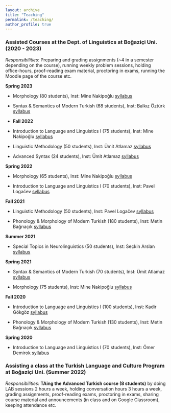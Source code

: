 ```yaml
---
layout: archive
title: "Teaching"
permalink: /teaching/
author_profile: true
--- 
```


### Assisted Courses at the Dept. of Linguistics at Boğaziçi Uni. **(2020 - 2023)**

*Responsibilities*: Preparing and grading assignments (~4 in a semester depending on the course), running weekly problem sessions, holding office-hours, proof-reading exam material, proctoring in exams, running the Moodle page of the course etc.

**Spring 2023**

* Morphology (80 students), Inst: Mine Nakipoğlu [syllabus](https://registration.boun.edu.tr/scripts/instructor/coursedescriptions/2022-2023-2/LING20201.PDF)
  
* Syntax & Semantics of Modern Turkish (68 students), Inst: Balkız Öztürk [syllabus](https://registration.boun.edu.tr/scripts/instructor/coursedescriptions/2022-2023-2/LING31401.DOCX)

* **Fall 2022**

* Introduction to Language and Linguistics I (75 students), Inst: Mine Nakipoğlu [syllabus](https://registration.boun.edu.tr/scripts/instructor/coursedescriptions/2022-2023-1/LING10101.PDF?raw=true)

* Linguistic Methodology (50 students), Inst: Ümit Atlamaz [syllabus](https://registration.boun.edu.tr/scripts/instructor/coursedescriptions/2022-2023-1/LING41101.PDF?raw=true)

* Advanced Syntax (24 students), Inst: Ümit Atlamaz [syllabus](https://registration.boun.edu.tr/scripts/instructor/coursedescriptions/2022-2023-1/LING34001.PDF?raw=true)

**Spring 2022**

* Morphology (65 students), Inst: Mine Nakipoğlu [syllabus](https://registration.boun.edu.tr/scripts/instructor/coursedescriptions/2020-2021-2/LING20201.PDF?raw=true)

* Introduction to Language and Linguistics I (70 students), Inst: Pavel Logačev [syllabus](https://moodle.boun.edu.tr/pluginfile.php/1005688/mod_resource/content/1/syllabus.pdf?raw=true)

**Fall 2021**

* Linguistic Methodology (50 students), Inst: Pavel Logačev [syllabus](https://moodle.boun.edu.tr/pluginfile.php/1005688/mod_resource/content/1/syllabus.PDF?raw=true)

* Phonology & Morphology of Modern Turkish (180 students), Inst: Metin Bağrıaçık [syllabus](https://registration.boun.edu.tr/scripts/instructor/coursedescriptions/2021-2022-1/LING31301.PDF?raw=true)

**Summer 2021**

* Special Topics in Neurolinguistics (50 students), Inst: Seçkin Arslan [syllabus](https://registration.boun.edu.tr/scripts/instructor/coursedescriptions/2020-2021-3/LING48T01.PDF?raw=true)

**Spring 2021**

* Syntax & Semantics of Modern Turkish (70 students), Inst: Ümit Atlamaz [syllabus](https://registration.boun.edu.tr/scripts/instructor/coursedescriptions/2020-2021-2/LING31402.PDF?raw=true)

* Morphology (75 students), Inst: Mine Nakipoğlu [syllabus](https://registration.boun.edu.tr/scripts/instructor/coursedescriptions/2020-2021-2/LING20201.PDF?raw=true)

**Fall 2020**

* Introduction to Language and Linguistics I (100 students), Inst: Kadir Gökgöz [syllabus](https://registration.boun.edu.tr/scripts/instructor/coursedescriptions/2020-2021-1/LING10103.PDF?raw=true)

* Phonology & Morphology of Modern Turkish (130 students), Inst: Metin Bağrıaçık [syllabus](https://registration.boun.edu.tr/scripts/instructor/coursedescriptions/2020-2021-1/LING31301.PDF?raw=true)

**Spring 2020**

* Introduction to Language and Linguistics I (70 students), Inst: Ömer Demirok [syllabus](https://registration.boun.edu.tr/scripts/instructor/coursedescriptions/2019-2020-2/LING10101.PDF?raw=true)

### Assisting a class at the Turkish Language and Culture Program at Boğaziçi Uni. **(Summer 2022)**

*Responsibilities:* **TAing the Advanced Turkish course (8 students)** by doing LAB sessions 2 hours a week, holding conversation hours 3 hours a week, grading assignments, proof-reading exams, proctoring in exams, sharing course material and announcements (in class and on Google Classroom), keeping attendance etc.




